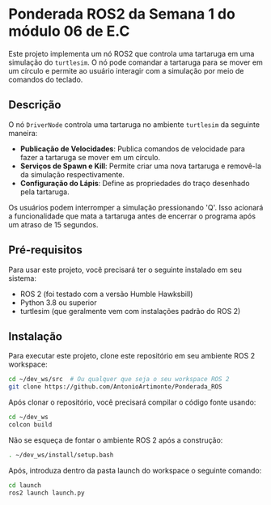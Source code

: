 # Ponderada ROS2 da Semana 1 do módulo 06 de E.C

Este projeto implementa um nó ROS2 que controla uma tartaruga em uma simulação do `turtlesim`. O nó pode comandar a tartaruga para se mover em um círculo e permite ao usuário interagir com a simulação por meio de comandos do teclado.

## Descrição

O nó `DriverNode` controla uma tartaruga no ambiente `turtlesim` da seguinte maneira:

- **Publicação de Velocidades**: Publica comandos de velocidade para fazer a tartaruga se mover em um círculo.
- **Serviços de Spawn e Kill**: Permite criar uma nova tartaruga e removê-la da simulação respectivamente.
- **Configuração do Lápis**: Define as propriedades do traço desenhado pela tartaruga.

Os usuários podem interromper a simulação pressionando 'Q'. Isso acionará a funcionalidade que mata a tartaruga antes de encerrar o programa após um atraso de 15 segundos.

## Pré-requisitos

Para usar este projeto, você precisará ter o seguinte instalado em seu sistema:

- ROS 2 (foi testado com a versão Humble Hawksbill)
- Python 3.8 ou superior
- turtlesim (que geralmente vem com instalações padrão do ROS 2)

## Instalação

Para executar este projeto, clone este repositório em seu ambiente ROS 2 workspace:

```bash
cd ~/dev_ws/src  # Ou qualquer que seja o seu workspace ROS 2
git clone https://github.com/AntonioArtimonte/Ponderada_ROS
```

Após clonar o repositório, você precisará compilar o código fonte usando:


```bash
cd ~/dev_ws
colcon build
```

Não se esqueça de fontar o ambiente ROS 2 após a construção:

```bash
. ~/dev_ws/install/setup.bash
```

Após, introduza dentro da pasta launch do workspace o seguinte comando:

```bash
cd launch
ros2 launch launch.py
```
